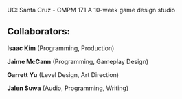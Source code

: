 UC: Santa Cruz - CMPM 171
A 10-week game design studio

## Collaborators:

**Isaac Kim**     (Programming, Production)

**Jaime McCann**  (Programming, Gameplay Design)

**Garrett Yu**    (Level Design, Art Direction)

**Jalen Suwa**    (Audio, Programming, Writing)

